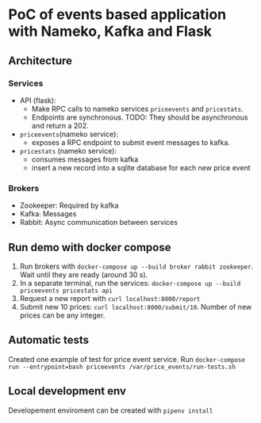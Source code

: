 # PoC of events based application with Nameko, Kafka and Flask

## Architecture

### Services

- API (flask):
  - Make RPC calls to nameko services `priceevents` and `pricestats`.
  - Endpoints are synchronous. 
  TODO: They should be asynchronous and return a 202. 
- `priceevents`(nameko service):
  - exposes a RPC endpoint to submit event messages to kafka.
- `pricestats` (nameko service):
  - consumes messages from kafka
  - insert a new record into a sqlite database for each new price event

### Brokers

- Zookeeper: Required by kafka
- Kafka: Messages
- Rabbit: Async communication between services

## Run demo with docker compose

1. Run brokers with `docker-compose up --build broker rabbit zookeeper`. Wait until they are ready (around 30 s).
2. In a separate terminal, run the services: `docker-compose up --build priceevents pricestats api`
3. Request a new report with `curl localhost:8000/report`
4. Submit new 10 prices: `curl localhost:8000/submit/10`. Number of new prices can be any integer.


## Automatic tests

Created one example of test for price event service. Run `docker-compose run --entrypoint=bash priceevents /var/price_events/run-tests.sh`
  
## Local development env

Developement enviroment can be created with `pipenv install`

